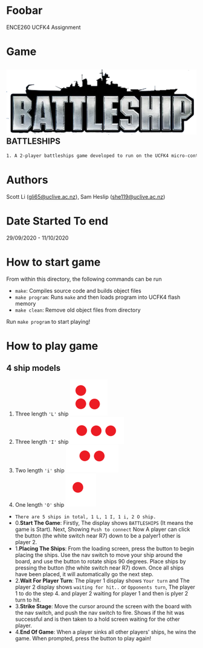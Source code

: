 # Foobar
ENCE260 UCFK4 Assignment

# Game
## ![Battleships Logo](resources/logo.png) BATTLESHIPS
```Bash
1. A 2-player battleships game developed to run on the UCFK4 micro-controller.
```

# Authors
Scott Li (gli65@uclive.ac.nz), Sam Heslip (she119@uclive.ac.nz)

# Date Started To end
29/09/2020 - 11/10/2020

# How to start game
From within this directory, the following commands can be run

- `make`: Compiles source code and builds object files
- `make program`: Runs `make` and then loads program into UCFK4 flash memory
- `make clean`: Remove old object files from directory

Run `make program` to start playing!

# How to play game

## 4 ship models
1. Three length `'L'` ship ![L ship](resources/L_ship.PNG)
2. Three length `'I'` ship ![I ship](resources/I_ship.PNG)
3. Two length `'i'` ship ![i ship](resources/i_ships.PNG)
4. One length `'O'` ship ![O ship](resources/O_ship.PNG)
- `There are 5 ships in total, 1 L, 1 I, 1 i, 2 O ship.`
- 0.**Start The Game**:  Firstly, The display shows `BATTLESHIPS` (It means the game is Start). Next, Showing `Push to connect` Now A player can click the button (the white switch near R7) down to be a palyer1 other is player 2.
- 1.**Placing The Ships**: From the loading screen, press the button to begin placing the ships. Use the nav switch to move your ship around the board, and use the button to rotate ships 90 degrees. Place ships by pressing the button (the white switch near R7) down. Once all ships have been placed,  it will automatically go the next step.
- 2.**Wait For Player Turn**: The player 1 display shows `Your turn` and The player 2 display shows `waiting for hit..` or `Opponents turn`, The player 1 to do the step 4. and player 2 waiting for player 1 and then is plyer 2 turn to hit.
- 3.**Strike Stage**: Move the cursor around the screen with the board with the nav switch, and push the nav switch to fire. Shows if the hit was successful and is then taken to a hold screen waiting for the other player.
- 4.**End Of Game**: When a player sinks all other players' ships, he wins the game. When prompted, press the button to play again!